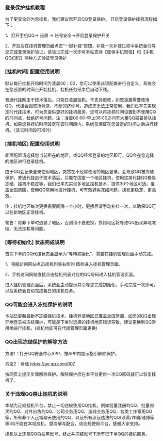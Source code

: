 ### 登录保护挂机教程

为了更安全的为您挂机，我们建议您开启QQ登录保护。
开启登录保护挂机流程如下：

1、打开手机QQ-> 设置 -> 账号安全->开启登录保护开关

2、开启后在挂机管理页面点击“一键补挂”按钮，补挂一次补挂过程中系统会引导您完成登录保护验证，该验证完成一次即可本站支持【密保手机短信】和【手机QQ扫码】两种方式验证登录保护

### [挂机时间] 配置使用说明

默认每日挂机开始时间为凌晨00：00，您可以使用此项配置进行自定义，系统会在您设置的时间点开始挂机，挂机任务结束后自动下线。

普通代挂网由于技术落后，只能在凌晨挂机，不支持更改，如您凌晨需要使用QQ，代挂会跟您抢登录、不断的挤你号，造成您无法正常使用，我们已率先实现定时代挂技术，可为您提供更好的挂机服务，您可以将挂机时间设置到不使用QQ的时间点，杜绝挤号问题。注：凌晨00:00-早上06:00之间有大量QQ需要排队挂机，如果您将挂机时间设定在该时间段内，系统仅保证在您设定的时间之后进行挂机。（其它时间段可准时）

### [挂机地区] 配置使用说明

此项配置请选择您当前所在的地区，或QQ经常登录的地区即可，QQ会在您选择的地区进行登录挂机。

由于QQ会记录登录使用地区，突然在不经常使用的地区登录，会导致QQ被冻结保护，普通代挂由于技术落后，只能在固定一个地区挂机，使用这类代挂QQ极易冻结、挂机不稳定等，我们已率先实现多地区挂机技术，提供30个地区可选，覆盖全国范围，使用QQ常用地进行挂机，可有效避免冻结问题，挂机更稳定、更高效。

注：挂机地区每次更换需要间隔一个小时，更换后请手动补挂一次，以确保QQ可以在新地区正常挂机。

警告：除非下单时选错了地区，否则请不要更换，换错地区将导致QQ出现异地冻结、无法挂机等问题。

### [等待初始化] 状态完成说明

首次下单的QQ代挂状态会显示为“等待初始化”，需要在挂机管理页面手动完成。

1、电脑访问网站点击挂机列表右侧的 图标进入挂机管理页面。

2、手机访问网站直接点击挂机列表对应的QQ号码进入挂机管理页面。

进入挂机管理页面后，系统会主动提示并引导您完成初始化，手动完成一次即可，以后系统会自动完成每日的挂机任务。

### QQ可能会进入冻结保护的说明

本站已更新最新不冻结挂机技术，挂机登录地区已覆盖全国范围，如您的QQ出现异地登录被冻结保护，可能是下单时选择的挂机地区错误导致，建议更换到QQ常用地进行挂机。(挂机地区可在代挂管理页面更换)

### QQ出现冻结保护的解除方法

方法1：打开QQ安全中心APP，按APP内提示指引解除保护。

方法2：登陆 https://aq.qq.com/007

按网页上提示步骤解除保护。解除保护后在本平台更新一次QQ密码就可以恢复挂机了。


### 关于违规QQ禁止挂机的说明
本站为正规挂机平台，禁止一切违规使用QQ挂机，例如批量注册的QQ、批量购买的QQ、对外出售的QQ、公司业务用QQ、游戏业务用QQ，各类工作室用QQ等，所有非个人正常聊天使用的QQ，以及所有涉及违法的QQ(涉黄/诈骗/赌博等等)均不能在本站挂机，望理解与配合，请合规使用平台，感谢大家支持。

挂机以上违规QQ将拉黑账号，终止并冻结账号下所有已下单QQ的挂机服务。
